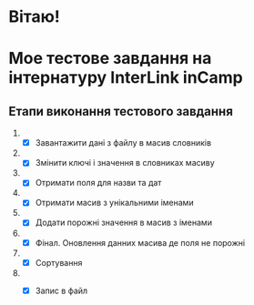 # Вітаю! 
# Мое тестове завдання на інтернатуру InterLink inCamp

## Етапи виконання тестового завдання

1. - [x] Завантажити дані з файлу в масив словників
1. - [x] Змінити ключі і значення в словниках масиву
1. - [x] Отримати поля для назви та дат
1. - [x] Отримати масив з унікальними іменами
1. - [x] Додати порожні значення в масив з іменами
1. - [x] Фінал. Оновлення данних масива де поля не порожні
1. - [x] Сортування
1. - [x] Запис в файл

